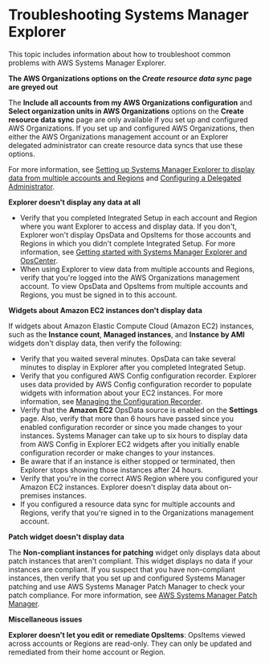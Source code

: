 # Troubleshooting Systems Manager Explorer<a name="Explorer-troubleshooting"></a>

This topic includes information about how to troubleshoot common problems with AWS Systems Manager Explorer\.

 **The AWS Organizations options on the *Create resource data sync* page are greyed out** 

The **Include all accounts from my AWS Organizations configuration** and **Select organization units in AWS Organizations** options on the **Create resource data sync** page are only available if you set up and configured AWS Organizations\. If you set up and configured AWS Organizations, then either the AWS Organizations management account or an Explorer delegated administrator can create resource data syncs that use these options\. 

For more information, see [Setting up Systems Manager Explorer to display data from multiple accounts and Regions](Explorer-resource-data-sync.md) and [Configuring a Delegated Administrator](Explorer-setup-delegated-administrator.md)\.

 **Explorer doesn't display any data at all** 
+ Verify that you completed Integrated Setup in each account and Region where you want Explorer to access and display data\. If you don't, Explorer won't display OpsData and OpsItems for those accounts and Regions in which you didn't complete Integrated Setup\. For more information, see [Getting started with Systems Manager Explorer and OpsCenter](Explorer-setup.md)\.
+ When using Explorer to view data from multiple accounts and Regions, verify that you're logged into the AWS Organizations management account\. To view OpsData and OpsItems from multiple accounts and Regions, you must be signed in to this account\.

 **Widgets about Amazon EC2 instances don't display data** 

If widgets about Amazon Elastic Compute Cloud \(Amazon EC2\) instances, such as the **Instance count**, **Managed instances**, and **Instance by AMI** widgets don't display data, then verify the following:
+ Verify that you waited several minutes\. OpsData can take several minutes to display in Explorer after you completed Integrated Setup\.
+ Verify that you configured AWS Config configuration recorder\. Explorer uses data provided by AWS Config configuration recorder to populate widgets with information about your EC2 instances\. For more information, see [Managing the Configuration Recorder](https://docs.aws.amazon.com/config/latest/developerguide/stop-start-recorder.html)\.
+ Verify that the **Amazon EC2** OpsData source is enabled on the **Settings** page\. Also, verify that more than 6 hours have passed since you enabled configuration recorder or since you made changes to your instances\. Systems Manager can take up to six hours to display data from AWS Config in Explorer EC2 widgets after you initially enable configuration recorder or make changes to your instances\.
+ Be aware that if an instance is either stopped or terminated, then Explorer stops showing those instances after 24 hours\.
+ Verify that you're in the correct AWS Region where you configured your Amazon EC2 instances\. Explorer doesn't display data about on\-premises instances\.
+ If you configured a resource data sync for multiple accounts and Regions, verify that you're signed in to the Organizations management account\. 

 **Patch widget doesn't display data** 

The **Non\-compliant instances for patching** widget only displays data about patch instances that aren't compliant\. This widget displays no data if your instances are compliant\. If you suspect that you have non\-compliant instances, then verify that you set up and configured Systems Manager patching and use AWS Systems Manager Patch Manager to check your patch compliance\. For more information, see [AWS Systems Manager Patch Manager](systems-manager-patch.md)\.

 **Miscellaneous issues** 

**Explorer doesn't let you edit or remediate OpsItems**: OpsItems viewed across accounts or Regions are read\-only\. They can only be updated and remediated from their home account or Region\.